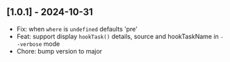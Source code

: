 ## [1.0.1] - 2024-10-31

- Fix: when `where` is `undefined` defaults 'pre'
- Feat: support display `hookTask()` details, source and hookTaskName in `--verbose` mode
- Chore: bump version to major
